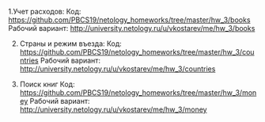 1.Учет расходов:
Код: https://github.com/PBCS19/netology_homeworks/tree/master/hw_3/books
Рабочий вариант: http://university.netology.ru/u/vkostarev/me/hw_3/books

2. Страны и режим въезда:
Код: https://github.com/PBCS19/netology_homeworks/tree/master/hw_3/countries
Рабочий вариант: http://university.netology.ru/u/vkostarev/me/hw_3/countries

3. Поиск книг
Код: https://github.com/PBCS19/netology_homeworks/tree/master/hw_3/money
Рабочий вариант: http://university.netology.ru/u/vkostarev/me/hw_3/money